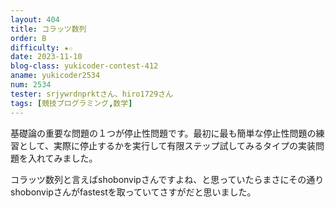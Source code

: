 ```yaml
---
layout: 404
title: コラッツ数列
order: B
difficulty: ★☆
date: 2023-11-10
blog-class: yukicoder-contest-412
aname: yukicoder2534
num: 2534
tester: srjywrdnprktさん、hiro1729さん
tags: [競技プログラミング,数学]
---
```


<p>
基礎論の重要な問題の１つが停止性問題です。最初に最も簡単な停止性問題の練習として、実際に停止するかを実行して有限ステップ試してみるタイプの実装問題を入れてみました。
</p>
<p>
コラッツ数列と言えばshobonvipさんですよね、と思っていたらまさにその通りshobonvipさんがfastestを取っていてさすがだと思いました。
</p>
